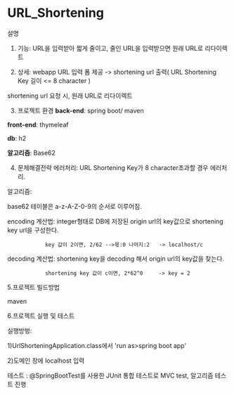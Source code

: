 # URL_Shortening
설명 
1. 기능: URL을 입력받아 짧게 줄이고, 줄인 URL을 입력받으면 원래 URL로 리다이렉트 


2. 상세:
webapp URL 입력 폼 제공 -> shortening url 출력( URL Shortening Key 길이 <= 8 character )


shortening url 요청 시, 원래 URL로 리다이렉트 

3. 프로젝트 환경 
**back-end**: spring boot/ maven


**front-end**: thymeleaf


**db**: h2


**알고리즘**: Base62

4. 문제해결전략
 에러처리:
 URL Shortening Key가 8 character초과할 경우 에러처리.
 
 
 알고리즘:
 
 
 base62 테이블은 a-z-A-Z-0-9의 순서로 이루어짐.
 
 
 encoding 계산법: integer형태로 DB에 저장된 origin url의  key값으로  shortening key url을 구성한다.
 
 
                key 값이 2이면, 2/62 -->몫:0 나머지:2   -> localhost/c
                
 decoding 계산법: shortening key을 decoding 해서 origin url의 key값을 찾는다.
  
                shortening key 값이 c이면, 2*62^0     -> key = 2
  
5.프로젝트 빌드방법
  
  
  maven
  
  
6.프로젝트 실행 및 테스트
  
  
  실행방벙: 
  
  1)UrlShorteningApplication.class에서 'run as>spring boot app'
  
  
  2)도메인 창에  localhost 입력
  
  
  테스트   : @SpringBootTest를 사용한 JUnit 통합 테스트로 MVC test, 알고리즘 테스트 진행